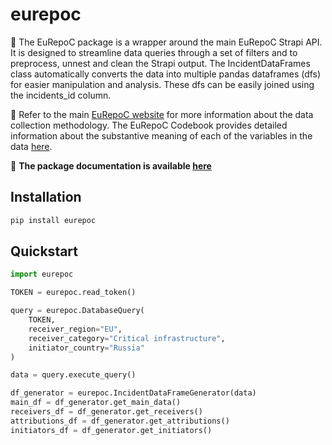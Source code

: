 # eurepoc

🚀 The EuRepoC package is a wrapper around the main EuRepoC Strapi API. It is designed to streamline data queries through a set of filters and to preprocess, unnest and clean the Strapi output. The IncidentDataFrames class automatically converts the data into multiple pandas dataframes (dfs) for easier manipulation and analysis. These dfs can be easily joined using the incidents_id column.

🔎 Refer to the main [EuRepoC website](https://www.eurepoc.eu/) for more information about the data collection methodology. 
The EuRepoC Codebook provides detailed information about the substantive meaning of each of the variables in the data [here](https://eurepoc.eu/methodology/).

📖 **The package documentation is available [here](https://eurepoc.readthedocs.io/en/latest/)**

## Installation

```bash
pip install eurepoc
```

## Quickstart

```python
import eurepoc

TOKEN = eurepoc.read_token()

query = eurepoc.DatabaseQuery(
    TOKEN,
    receiver_region="EU",
    receiver_category="Critical infrastructure",
    initiator_country="Russia"
)

data = query.execute_query()

df_generator = eurepoc.IncidentDataFrameGenerator(data)
main_df = df_generator.get_main_data()
receivers_df = df_generator.get_receivers()
attributions_df = df_generator.get_attributions()
initiators_df = df_generator.get_initiators()
```